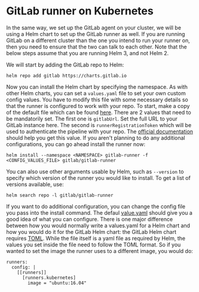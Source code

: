 # GitLab runner on Kubernetes

In the same way, we set up the GitLab agent on your cluster, we will be using a Helm chart to set up the GitLab runner as well. If you are running GitLab on a different cluster than the one you intend to run your runner on, then you need to ensure that the two can talk to each other.  Note that the below steps assume that you are running Helm 3, and not Helm 2.

We will start by adding the GitLab repo to Helm:

```
helm repo add gitlab https://charts.gitlab.io
```

Now you can install the Helm chart by specifying the namespace. As with other Helm charts, you can set a `values.yaml` file to set your own custom config values. You have to modify this file with some necessary details so that the runner is configured to work with your repo. To start, make a copy of the default file which can be found [here](https://gitlab.com/gitlab-org/charts/gitlab-runner/blob/main/values.yaml). There are 2 values that need to be mandatorily set. The first one is `gitlabUrl`. Set the full URL to your GitLab instance here. The second is `runnerRegistrationToken` which will be used to authenticate the pipeline with your repo. The [official documentation](https://docs.gitlab.com/ee/ci/runners/) should help you get this value. If you aren't planning to do any additional configurations, you can go ahead install the runner now:

```
helm install --namespace <NAMESPACE> gitlab-runner -f <CONFIG_VALUES_FILE> gitlab/gitlab-runner
```

You can also use other arguments usable by Helm, such as `--version` to specify which version of the runner you would like to install. To get a list of versions available, use:

```
helm search repo -l gitlab/gitlab-runner
```

If you want to do additional configuration, you can change the config file you pass into the install command. The defaul [value.yaml](https://gitlab.com/gitlab-org/charts/gitlab-runner/blob/main/values.yaml) should give you a good idea of what you can configure. There is one major difference between how you would normally write a values.yaml for a Helm chart and how you would do it for the GitLab Helm chart: the GitLab Helm chart requires [TOML](https://toml.io/en/). While the file itself is a yaml file as required by Helm, the values you set inside the file need to follow the TOML format. So if you wanted to set the image the runner uses to a different image, you would do:


```
runners:
  config: |
    [[runners]]
      [runners.kubernetes]
        image = "ubuntu:16.04"
```

